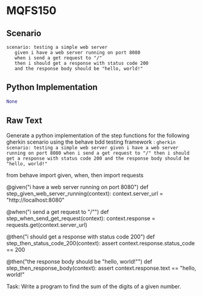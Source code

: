 # MQFS150
## Scenario
```gherkin
scenario: testing a simple web server 
   given i have a web server running on port 8080 
   when i send a get request to "/" 
   then i should get a response with status code 200 
   and the response body should be "hello, world!"
```


## Python Implementation
```python
None
```


## Raw Text
Generate a python implementation of the step functions for the following gherkin scenario using the behave bdd testing framework : ```gherkin scenario: testing a simple web server given i have a web server running on port 8080 when i send a get request to "/" then i should get a response with status code 200 and the response body should be "hello, world!" ```



from behave import given, when, then
import requests

@given("i have a web server running on port 8080")
def step_given_web_server_running(context):
    context.server_url = "http://localhost:8080"

@when("i send a get request to \"/\"")
def step_when_send_get_request(context):
    context.response = requests.get(context.server_url)

@then("i should get a response with status code 200")
def step_then_status_code_200(context):
    assert context.response.status_code == 200

@then("the response body should be \"hello, world!\"")
def step_then_response_body(context):
    assert context.response.text == "hello, world!"

Task: Write a program to find the sum of the digits of a given number.
